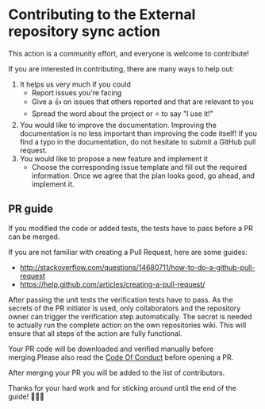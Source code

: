 # Contributing to the External repository sync action
This action is a community effort, and everyone is welcome to contribute!

If you are interested in contributing, there are many ways to help out:
1. It helps us very much if you could
   - Report issues you're facing
   - Give a :+1: on issues that others reported and that are relevant to you
   - Spread the word about the project or :star: to say "I use it!"
2. You would like to improve the documentation. 
Improving the documentation is no less important 
than improving the code itself!
If you find a typo in the documentation, do not hesitate to submit a GitHub pull request.
3. You would like to propose a new feature and implement it
   - Choose the corresponding issue template and fill out the required information. Once we agree that the plan looks good,
   go ahead, and implement it.

## PR guide
If you modified the code or added tests, 
the tests have to pass before a PR can be merged.

If you are not familiar with creating a Pull Request, 
here are some guides:

- http://stackoverflow.com/questions/14680711/how-to-do-a-github-pull-request
- https://help.github.com/articles/creating-a-pull-request/

After passing the unit tests the verification tests have to pass.
As the secrets of the PR initiator is used, only collaborators
and the repository owner can trigger the verification step
automatically. The secret is needed to actually run the complete
action on the own repositories wiki. This will ensure that all
steps of the action are fully functional. 

Your PR code will be downloaded and verified manually before
merging.Please also read the [Code Of Conduct](./CODE_OF_CONDUCT.md)
before opening a PR.

After merging your PR you will be added to the list of contributors.

Thanks for your hard work and for sticking around until the end of the guide! :tada::tada::tada: